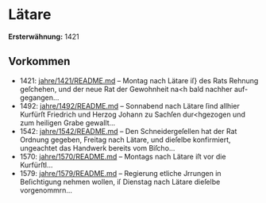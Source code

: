 # Lätare

**Ersterwähnung:** 1421

## Vorkommen
- 1421: [jahre/1421/README.md](../jahre/1421/README.md) – Montag nach Lätare iſ} des Rats Rehnung geſchehen,
und der neue Rat der Gewohnheit na<h bald nachher auf-
gegangen...
- 1492: [jahre/1492/README.md](../jahre/1492/README.md) – Sonnabend nach Lätare ſind allhier Kurfürſt Friedrich
und Herzog Johann zu Sachſen dur<hgezogen und zum
heiligen Grabe gewallt...
- 1542: [jahre/1542/README.md](../jahre/1542/README.md) – Den Schneidergeſellen hat der Rat Ordnung gegeben,
Freitag nach Lätare, und dieſelbe konfirmiert, ungeachtet
das Handwerk bereits vom Biſcho...
- 1570: [jahre/1570/README.md](../jahre/1570/README.md) – Montags nach Lätare iſt vor die Kurfürſtl...
- 1579: [jahre/1579/README.md](../jahre/1579/README.md) – Regierung etliche
Jrrungen in Beſichtigung nehmen wollen, iſ Dienstag
nach Lätare dieſelbe vorgenommrn...
